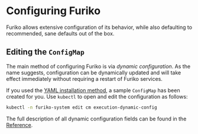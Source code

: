 # Configuring Furiko

Furiko allows extensive configuration of its behavior, while also defaulting to recommended, sane defaults out of the box.

## Editing the `ConfigMap`

The main method of configuring Furiko is via _dynamic configuration_. As the name suggests, configuration can be dynamically updated and will take effect immediately without requiring a restart of Furiko services.

If you used the [YAML installation method](./install.md#from-yaml), a sample `ConfigMap` has been created for you. Use `kubectl` to open and edit the configuration as follows:

```sh
kubectl -n furiko-system edit cm execution-dynamic-config
```

The full description of all dynamic configuration fields can be found in the [Reference](../../reference/configuration/dynamic.md).
